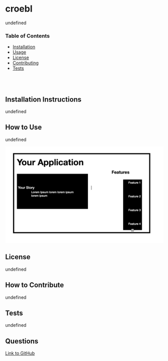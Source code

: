 # croebl
undefined
<br>

### Table of Contents
- [Installation](#-installation-instructions)
- [Usage](#-how-to-use)
- [License](#-license)
- [Contributing](#-how-to-contribute)
- [Tests](#-tests)
<br>

<br>

## Installation Instructions
undefined
<br>

## How to Use
undefined
<br>

![screen shot example of app page](./photos/app.png "example application")

## License
undefined
<br>

## How to Contribute
undefined
<br>

## Tests
undefined

## Questions
[Link to GitHub](https://github.com/JamesGeneser)

     